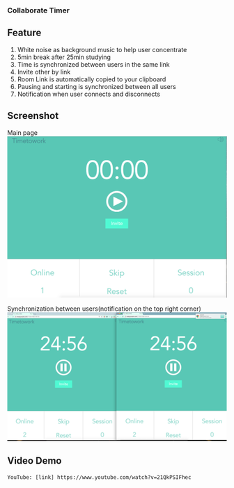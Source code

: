 ### Collaborate Timer

## Feature
  1. White noise as background music to help user concentrate 
  2. 5min break after 25min studying
  3. Time is synchronized between users in the same link
  4. Invite other by link
  5. Room Link is automatically copied to your clipboard
  6. Pausing and starting is synchronized between all users
  7. Notification when user connects and disconnects
## Screenshot
  Main page
  ![Alt text](/screenshot/Screen%20Shot%202017-08-30%20at%204.38.41%20PM.png?raw=true "Optional Title")
  
  Synchronization between users(notification on the top right corner)
  ![Alt text](/screenshot/Screen%20Shot%202017-08-30%20at%204.39.39%20PM.png?raw=true "Optional Title")
## Video Demo
    YouTube: [link] https://www.youtube.com/watch?v=21QkPSIFhec
  

  

 
